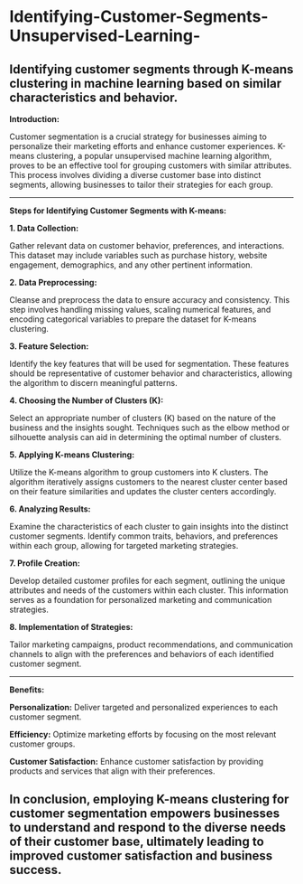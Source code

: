 # Identifying-Customer-Segments-Unsupervised-Learning-
Identifying customer segments through K-means clustering in machine learning based on similar characteristics and behavior.
---

**Introduction:**

Customer segmentation is a crucial strategy for businesses aiming to personalize their marketing efforts and enhance customer experiences. K-means clustering, a popular unsupervised machine learning algorithm, proves to be an effective tool for grouping customers with similar attributes. This process involves dividing a diverse customer base into distinct segments, allowing businesses to tailor their strategies for each group.

---

**Steps for Identifying Customer Segments with K-means:**

**1. Data Collection:**

Gather relevant data on customer behavior, preferences, and interactions. This dataset may include variables such as purchase history, website engagement, demographics, and any other pertinent information.

**2. Data Preprocessing:**

Cleanse and preprocess the data to ensure accuracy and consistency. This step involves handling missing values, scaling numerical features, and encoding categorical variables to prepare the dataset for K-means clustering.

**3. Feature Selection:**

Identify the key features that will be used for segmentation. These features should be representative of customer behavior and characteristics, allowing the algorithm to discern meaningful patterns.

**4. Choosing the Number of Clusters (K):**

Select an appropriate number of clusters (K) based on the nature of the business and the insights sought. Techniques such as the elbow method or silhouette analysis can aid in determining the optimal number of clusters.

**5. Applying K-means Clustering:**

Utilize the K-means algorithm to group customers into K clusters. The algorithm iteratively assigns customers to the nearest cluster center based on their feature similarities and updates the cluster centers accordingly.

**6. Analyzing Results:**

Examine the characteristics of each cluster to gain insights into the distinct customer segments. Identify common traits, behaviors, and preferences within each group, allowing for targeted marketing strategies.

**7. Profile Creation:**

Develop detailed customer profiles for each segment, outlining the unique attributes and needs of the customers within each cluster. This information serves as a foundation for personalized marketing and communication strategies.

**8. Implementation of Strategies:**

Tailor marketing campaigns, product recommendations, and communication channels to align with the preferences and behaviors of each identified customer segment.

---

**Benefits:**

**Personalization:** Deliver targeted and personalized experiences to each customer segment.

**Efficiency:** Optimize marketing efforts by focusing on the most relevant customer groups.

**Customer Satisfaction:** Enhance customer satisfaction by providing products and services that align with their preferences.

In conclusion, employing K-means clustering for customer segmentation empowers businesses to understand and respond to the diverse needs of their customer base, ultimately leading to improved customer satisfaction and business success.
---
